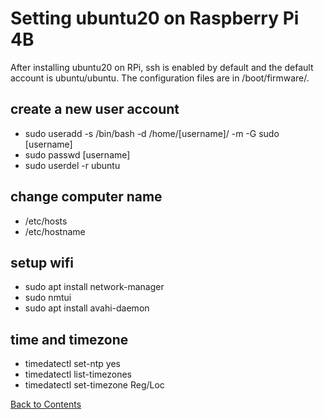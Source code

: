 # Setting ubuntu20 on Raspberry Pi 4B

After installing ubuntu20 on RPi, ssh is enabled by default and the default account is ubuntu/ubuntu. The configuration files are in /boot/firmware/.

## create a new user account
* sudo useradd -s /bin/bash -d /home/[username]/ -m -G sudo [username]
* sudo passwd [username]
* sudo userdel -r ubuntu

## change computer name
* /etc/hosts
* /etc/hostname

## setup wifi
* sudo apt install network-manager
* sudo nmtui
* sudo apt install avahi-daemon

## time and timezone
* timedatectl set-ntp yes
* timedatectl list-timezones
* timedatectl set-timezone Reg/Loc

[Back to Contents](../README.md)

